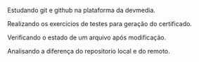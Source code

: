 Estudando git e github na plataforma da devmedia.

Realizando os exercícios de testes para geração do certificado.

Verificando o estado de um arquivo após modificação.

Analisando a diferença do repositorio local e do remoto.